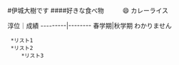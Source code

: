 #伊城大樹です
####好きな食べ物　　　:smile:
カレーライス

淳位｜成績
---------|--------
    春学期|秋学期
     わかりません
     
     *リスト1
     *リスト2
     　　*リスト3
